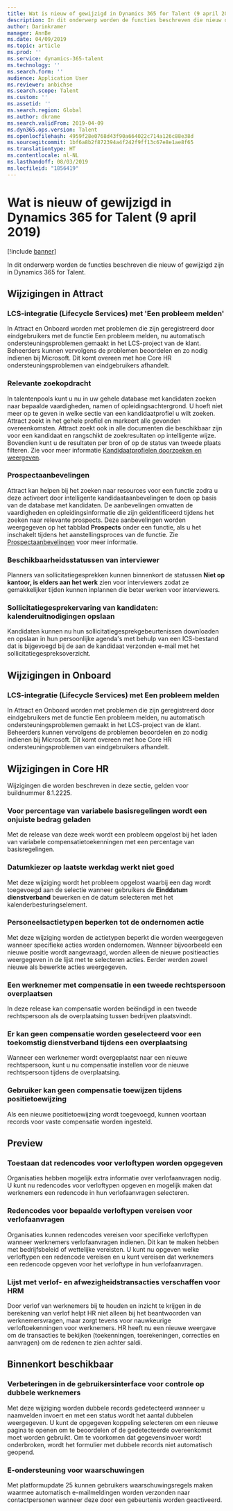 ```yaml
---
title: Wat is nieuw of gewijzigd in Dynamics 365 for Talent (9 april 2019)
description: In dit onderwerp worden de functies beschreven die nieuw of gewijzigd zijn in Microsoft Dynamics 365 for Talent.
author: Darinkramer
manager: AnnBe
ms.date: 04/09/2019
ms.topic: article
ms.prod: ''
ms.service: dynamics-365-talent
ms.technology: ''
ms.search.form: ''
audience: Application User
ms.reviewer: anbichse
ms.search.scope: Talent
ms.custom: ''
ms.assetid: ''
ms.search.region: Global
ms.author: dkrame
ms.search.validFrom: 2019-04-09
ms.dyn365.ops.version: Talent
ms.openlocfilehash: 4959f28e0768d43f90a664022c714a126c88e38d
ms.sourcegitcommit: 1bf6a8b2f872394a4f242f9ff13c67e8e1ae8f65
ms.translationtype: HT
ms.contentlocale: nl-NL
ms.lasthandoff: 08/03/2019
ms.locfileid: "1856419"
---
```

# <a name="whats-new-or-changed-in-dynamics-365-for-talent-april-9-2019"></a>Wat is nieuw of gewijzigd in Dynamics 365 for Talent (9 april 2019)

[!include [banner](includes/banner.md)]

In dit onderwerp worden de functies beschreven die nieuw of gewijzigd zijn in Dynamics 365 for Talent.

## <a name="changes-in-attract"></a>Wijzigingen in Attract

### <a name="lifecycle-services-lcs-integration-with-report-a-problem"></a>LCS-integratie (Lifecycle Services) met 'Een probleem melden'
In Attract en Onboard worden met problemen die zijn geregistreerd door eindgebruikers met de functie Een probleem melden, nu automatisch ondersteuningsproblemen gemaakt in het LCS-project van de klant. Beheerders kunnen vervolgens de problemen beoordelen en zo nodig indienen bij Microsoft. Dit komt overeen met hoe Core HR ondersteuningsproblemen van eindgebruikers afhandelt.

### <a name="relevance-search"></a>Relevante zoekopdracht
In talentenpools kunt u nu in uw gehele database met kandidaten zoeken naar bepaalde vaardigheden, namen of opleidingsachtergrond. U hoeft niet meer op te geven in welke sectie van een kandidaatprofiel u wilt zoeken. Attract zoekt in het gehele profiel en markeert alle gevonden overeenkomsten. Attract zoekt ook in alle documenten die beschikbaar zijn voor een kandidaat en rangschikt de zoekresultaten op intelligente wijze. Bovendien kunt u de resultaten per bron of op de status van tweede plaats filteren. Zie voor meer informatie [Kandidaatprofielen doorzoeken en weergeven](https://docs.microsoft.com/dynamics365/unified-operations/talent/attract-talent-pools#search-and-view-candidate-profiles).

### <a name="prospect-recommendations"></a>Prospectaanbevelingen
Attract kan helpen bij het zoeken naar resources voor een functie zodra u deze activeert door intelligente kandidaataanbevelingen te doen op basis van de database met kandidaten. De aanbevelingen omvatten de vaardigheden en opleidingsinformatie die zijn geïdentificeerd tijdens het zoeken naar relevante prospects. Deze aanbevelingen worden weergegeven op het tabblad **Prospects** onder een functie, als u het inschakelt tijdens het aanstellingsproces van de functie. Zie [Prospectaanbevelingen](https://docs.microsoft.com/dynamics365/unified-operations/talent/intelligent-recommendations#prospect-recommendations) voor meer informatie.

### <a name="interviewer-availability-statuses"></a>Beschikbaarheidsstatussen van interviewer
Planners van sollicitatiegesprekken kunnen binnenkort de statussen **Niet op kantoor, is elders aan het werk** zien voor interviewers zodat ze gemakkelijker tijden kunnen inplannen die beter werken voor interviewers.

### <a name="candidate-interview-experience-save-calendar-invites"></a>Sollicitatiegesprekervaring van kandidaten: kalenderuitnodigingen opslaan
Kandidaten kunnen nu hun sollicitatiegesprekgebeurtenissen downloaden en opslaan in hun persoonlijke agenda's met behulp van een ICS-bestand dat is bijgevoegd bij de aan de kandidaat verzonden e-mail met het sollicitatiegespreksoverzicht.

## <a name="changes-in-onboard"></a>Wijzigingen in Onboard

### <a name="lifecycle-services-lcs-integration-with-report-a-problem"></a>LCS-integratie (Lifecycle Services) met Een probleem melden
In Attract en Onboard worden met problemen die zijn geregistreerd door eindgebruikers met de functie Een probleem melden, nu automatisch ondersteuningsproblemen gemaakt in het LCS-project van de klant. Beheerders kunnen vervolgens de problemen beoordelen en zo nodig indienen bij Microsoft. Dit komt overeen met hoe Core HR ondersteuningsproblemen van eindgebruikers afhandelt.

## <a name="changes-in-core-hr"></a>Wijzigingen in Core HR
Wijzigingen die worden beschreven in deze sectie, gelden voor buildnummer 8.1.2225.

### <a name="percent-of-basis-variable-plans-load-incorrect-amount"></a>Voor percentage van variabele basisregelingen wordt een onjuiste bedrag geladen
Met de release van deze week wordt een probleem opgelost bij het laden van variabele compensatietoekenningen met een percentage van basisregelingen.
 
### <a name="date-picker-on-last-day-worked-doesnt-work-correctly"></a>Datumkiezer op laatste werkdag werkt niet goed
Met deze wijziging wordt het probleem opgelost waarbij een dag wordt toegevoegd aan de selectie wanneer gebruikers de **Einddatum dienstverband** bewerken en de datum selecteren met het kalenderbesturingselement.

###  <a name="limit-personnel-action-types-by-the-action-taken"></a>Personeelsactietypen beperken tot de ondernomen actie
Met deze wijziging worden de actietypen beperkt die worden weergegeven wanneer specifieke acties worden ondernomen. Wanneer bijvoorbeeld een nieuwe positie wordt aangevraagd, worden alleen de nieuwe positieacties weergegeven in de lijst met te selecteren acties. Eerder werden zowel nieuwe als bewerkte acties weergegeven. 

### <a name="transferring-an-employee-with-compensation-in-a-second-legal-entity"></a>Een werknemer met compensatie in een tweede rechtspersoon overplaatsen
In deze release kan compensatie worden beëindigd in een tweede rechtspersoon als de overplaatsing tussen bedrijven plaatsvindt.

### <a name="unable-to-select-compensation-for-a-future-employment-during-a-transfer"></a>Er kan geen compensatie worden geselecteerd voor een toekomstig dienstverband tijdens een overplaatsing
Wanneer een werknemer wordt overgeplaatst naar een nieuwe rechtspersoon, kunt u nu compensatie instellen voor de nieuwe rechtspersoon tijdens de overplaatsing.

### <a name="user-isnt-able-to-assign-compensation-during-position-assignment"></a>Gebruiker kan geen compensatie toewijzen tijdens positietoewijzing
Als een nieuwe positietoewijzing wordt toegevoegd, kunnen voortaan records voor vaste compensatie worden ingesteld. 

## <a name="in-preview"></a>Preview

### <a name="allow-reason-codes-to-be-specified-on-leave-types"></a>Toestaan dat redencodes voor verloftypen worden opgegeven
Organisaties hebben mogelijk extra informatie over verlofaanvragen nodig. U kunt nu redencodes voor verloftypen opgeven en mogelijk maken dat werknemers een redencode in hun verlofaanvragen selecteren.

### <a name="require-reason-codes-for-certain-leave-types-on-time-off-requests"></a>Redencodes voor bepaalde verloftypen vereisen voor verlofaanvragen
Organisaties kunnen redencodes vereisen voor specifieke verloftypen wanneer werknemers verlofaanvragen indienen. Dit kan te maken hebben met bedrijfsbeleid of wettelijke vereisten. U kunt nu opgeven welke verloftypen een redencode vereisen en u kunt vereisen dat werknemers een redencode opgeven voor het verloftype in hun verlofaanvragen.

### <a name="provide-leave-and-absence-transaction-list-for-hr"></a>Lijst met verlof- en afwezigheidstransacties verschaffen voor HRM
Door verlof van werknemers bij te houden en inzicht te krijgen in de berekening van verlof helpt HR niet alleen bij het beantwoorden van werknemersvragen, maar zorgt tevens voor nauwkeurige verloftoekenningen voor werknemers. HR heeft nu een nieuwe weergave om de transacties te bekijken (toekenningen, toerekeningen, correcties en aanvragen) om de redenen te zien achter saldi. 

## <a name="coming-soon"></a>Binnenkort beschikbaar

### <a name="improvements-to-the-user-interface-for-duplicate-employee-check"></a>Verbeteringen in de gebruikersinterface voor controle op dubbele werknemers
Met deze wijziging worden dubbele records gedetecteerd wanneer u naamvelden invoert en met een status wordt het aantal dubbelen weergegeven. U kunt de opgegeven koppeling selecteren om een nieuwe pagina te openen om te beoordelen of de gedetecteerde overeenkomst moet worden gebruikt. Om te voorkomen dat gegevensinvoer wordt onderbroken, wordt het formulier met dubbele records niet automatisch geopend.

###  <a name="email-support-for-alerts"></a>E-ondersteuning voor waarschuwingen
Met platformupdate 25 kunnen gebruikers waarschuwingsregels maken waarmee automatisch e-mailmeldingen worden verzonden naar contactpersonen wanneer deze door een gebeurtenis worden geactiveerd. 
